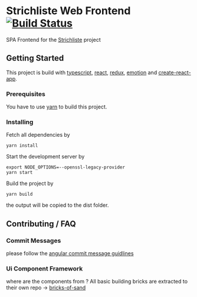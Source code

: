 # Strichliste Web Frontend [![Build Status](https://travis-ci.org/strichliste/strichliste-web-frontend.svg?branch=master)](https://travis-ci.org/strichliste/strichliste-web-frontend)

SPA Frontend for the [Strichliste](http://v2.strichliste.org/) project

## Getting Started

This project is build with [typescript](https://www.typescriptlang.org/),
[react](https://reactjs.org/), [redux](https://redux.js.org/),
[emotion](https://emotion.sh/) and
[create-react-app](https://github.com/facebook/create-react-app).

### Prerequisites

You have to use [yarn](https://yarnpkg.com/lang/en/) to build this project.

### Installing

Fetch all dependencies by

```
yarn install
```

Start the development server by

```
export NODE_OPTIONS=--openssl-legacy-provider
yarn start
```

Build the project by

```
yarn build
```

the output will be copied to the dist folder.

## Contributing / FAQ

### Commit Messages

please follow the
[angular commit message guidlines](https://github.com/angular/angular/blob/master/CONTRIBUTING.md#-commit-message-guidelines)

### Ui Component Framework

where are the components from ? All basic building bricks are extracted to their
own repo -> [bricks-of-sand](https://github.com/sanderdrummer/bricks-of-sand)
